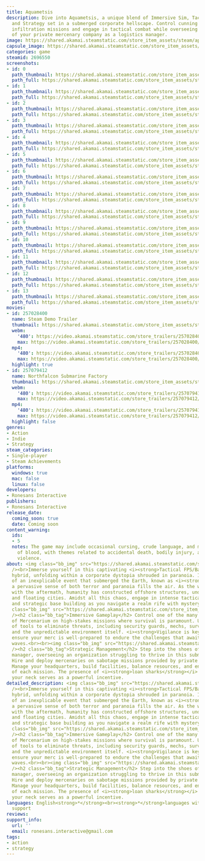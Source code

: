 ```yaml
---
title: Aquametsis
description: Dive into Aquametsis, a unique blend of Immersive Sim, Tactical FPS,
  and Strategy set in a submerged corporate hellscape. Control cunning mercs on high-stakes
  infiltration missions and engage in tactical combat while overseeing the management
  of your private mercenary company as a logistics manager.
image: https://shared.akamai.steamstatic.com/store_item_assets/steam/apps/2696550/header.jpg?t=1733439590
capsule_image: https://shared.akamai.steamstatic.com/store_item_assets/steam/apps/2696550/26c1b7d6dcb5e9d05746e4a1a3d91408f0966db0/capsule_231x87.jpg?t=1733439590
categories: game
steamid: 2696550
screenshots:
- id: 0
  path_thumbnail: https://shared.akamai.steamstatic.com/store_item_assets/steam/apps/2696550/ss_4d56964e673ddf418324793a79bcbe7ce43c9e81.600x338.jpg?t=1733439590
  path_full: https://shared.akamai.steamstatic.com/store_item_assets/steam/apps/2696550/ss_4d56964e673ddf418324793a79bcbe7ce43c9e81.1920x1080.jpg?t=1733439590
- id: 1
  path_thumbnail: https://shared.akamai.steamstatic.com/store_item_assets/steam/apps/2696550/ss_3c4bb3b74c0e4d3675ca43649df42234f4338edb.600x338.jpg?t=1733439590
  path_full: https://shared.akamai.steamstatic.com/store_item_assets/steam/apps/2696550/ss_3c4bb3b74c0e4d3675ca43649df42234f4338edb.1920x1080.jpg?t=1733439590
- id: 2
  path_thumbnail: https://shared.akamai.steamstatic.com/store_item_assets/steam/apps/2696550/ss_4e6db126dafdf7449dd9d8eed75655eb9baa7288.600x338.jpg?t=1733439590
  path_full: https://shared.akamai.steamstatic.com/store_item_assets/steam/apps/2696550/ss_4e6db126dafdf7449dd9d8eed75655eb9baa7288.1920x1080.jpg?t=1733439590
- id: 3
  path_thumbnail: https://shared.akamai.steamstatic.com/store_item_assets/steam/apps/2696550/ss_3930db2e016cddaa6eeae862cdded824d5626bfd.600x338.jpg?t=1733439590
  path_full: https://shared.akamai.steamstatic.com/store_item_assets/steam/apps/2696550/ss_3930db2e016cddaa6eeae862cdded824d5626bfd.1920x1080.jpg?t=1733439590
- id: 4
  path_thumbnail: https://shared.akamai.steamstatic.com/store_item_assets/steam/apps/2696550/ss_53300d19776162e04ef81203eb837a546e4ac52f.600x338.jpg?t=1733439590
  path_full: https://shared.akamai.steamstatic.com/store_item_assets/steam/apps/2696550/ss_53300d19776162e04ef81203eb837a546e4ac52f.1920x1080.jpg?t=1733439590
- id: 5
  path_thumbnail: https://shared.akamai.steamstatic.com/store_item_assets/steam/apps/2696550/ss_11db9196d333e4a8ab613f66017b819d43731efc.600x338.jpg?t=1733439590
  path_full: https://shared.akamai.steamstatic.com/store_item_assets/steam/apps/2696550/ss_11db9196d333e4a8ab613f66017b819d43731efc.1920x1080.jpg?t=1733439590
- id: 6
  path_thumbnail: https://shared.akamai.steamstatic.com/store_item_assets/steam/apps/2696550/ss_995679fd6dc8a9478fb36f155d3bc19f0d7737bb.600x338.jpg?t=1733439590
  path_full: https://shared.akamai.steamstatic.com/store_item_assets/steam/apps/2696550/ss_995679fd6dc8a9478fb36f155d3bc19f0d7737bb.1920x1080.jpg?t=1733439590
- id: 7
  path_thumbnail: https://shared.akamai.steamstatic.com/store_item_assets/steam/apps/2696550/ss_69bea84a367a5737bdda2acf664a415d3fdcddfa.600x338.jpg?t=1733439590
  path_full: https://shared.akamai.steamstatic.com/store_item_assets/steam/apps/2696550/ss_69bea84a367a5737bdda2acf664a415d3fdcddfa.1920x1080.jpg?t=1733439590
- id: 8
  path_thumbnail: https://shared.akamai.steamstatic.com/store_item_assets/steam/apps/2696550/ss_086f3bf66422a48db87c79ab4b2328047566c09b.600x338.jpg?t=1733439590
  path_full: https://shared.akamai.steamstatic.com/store_item_assets/steam/apps/2696550/ss_086f3bf66422a48db87c79ab4b2328047566c09b.1920x1080.jpg?t=1733439590
- id: 9
  path_thumbnail: https://shared.akamai.steamstatic.com/store_item_assets/steam/apps/2696550/ss_950b116830684752b064a5a3655e71ab58faf8c4.600x338.jpg?t=1733439590
  path_full: https://shared.akamai.steamstatic.com/store_item_assets/steam/apps/2696550/ss_950b116830684752b064a5a3655e71ab58faf8c4.1920x1080.jpg?t=1733439590
- id: 10
  path_thumbnail: https://shared.akamai.steamstatic.com/store_item_assets/steam/apps/2696550/ss_27142d817eb17b5acc5ceea24489c802b0f58179.600x338.jpg?t=1733439590
  path_full: https://shared.akamai.steamstatic.com/store_item_assets/steam/apps/2696550/ss_27142d817eb17b5acc5ceea24489c802b0f58179.1920x1080.jpg?t=1733439590
- id: 11
  path_thumbnail: https://shared.akamai.steamstatic.com/store_item_assets/steam/apps/2696550/ss_e73972c29b84c2b9b580f386acc644b67ec494c6.600x338.jpg?t=1733439590
  path_full: https://shared.akamai.steamstatic.com/store_item_assets/steam/apps/2696550/ss_e73972c29b84c2b9b580f386acc644b67ec494c6.1920x1080.jpg?t=1733439590
- id: 12
  path_thumbnail: https://shared.akamai.steamstatic.com/store_item_assets/steam/apps/2696550/ss_19eb232cffe2ac37256dc21165bdf1723f6d8108.600x338.jpg?t=1733439590
  path_full: https://shared.akamai.steamstatic.com/store_item_assets/steam/apps/2696550/ss_19eb232cffe2ac37256dc21165bdf1723f6d8108.1920x1080.jpg?t=1733439590
- id: 13
  path_thumbnail: https://shared.akamai.steamstatic.com/store_item_assets/steam/apps/2696550/ss_32ea1bbeb8f8ddd064b2149cef63cf66a3a09d1e.600x338.jpg?t=1733439590
  path_full: https://shared.akamai.steamstatic.com/store_item_assets/steam/apps/2696550/ss_32ea1bbeb8f8ddd064b2149cef63cf66a3a09d1e.1920x1080.jpg?t=1733439590
movies:
- id: 257028400
  name: Steam Demo Trailer
  thumbnail: https://shared.akamai.steamstatic.com/store_item_assets/steam/apps/257028400/movie.293x165.jpg?t=1717598655
  webm:
    '480': https://video.akamai.steamstatic.com/store_trailers/257028400/movie480_vp9.webm?t=1717598655
    max: https://video.akamai.steamstatic.com/store_trailers/257028400/movie_max_vp9.webm?t=1717598655
  mp4:
    '480': https://video.akamai.steamstatic.com/store_trailers/257028400/movie480.mp4?t=1717598655
    max: https://video.akamai.steamstatic.com/store_trailers/257028400/movie_max.mp4?t=1717598655
  highlight: true
- id: 257079412
  name: Northfalcon Submarine Factory
  thumbnail: https://shared.akamai.steamstatic.com/store_item_assets/steam/apps/257079412/0257a091a9ad19ffa6eb4d8f2900ac02c691b6f3/movie_600x337.jpg?t=1733439583
  webm:
    '480': https://video.akamai.steamstatic.com/store_trailers/257079412/movie480_vp9.webm?t=1733439583
    max: https://video.akamai.steamstatic.com/store_trailers/257079412/movie_max_vp9.webm?t=1733439583
  mp4:
    '480': https://video.akamai.steamstatic.com/store_trailers/257079412/movie480.mp4?t=1733439583
    max: https://video.akamai.steamstatic.com/store_trailers/257079412/movie_max.mp4?t=1733439583
  highlight: false
genres:
- Action
- Indie
- Strategy
steam_categories:
- Single-player
- Steam Achievements
platforms:
  windows: true
  mac: false
  linux: false
developers:
- Ronesans Interactive
publishers:
- Ronesans Interactive
release_date:
  coming_soon: true
  date: Coming soon
content_warning:
  ids:
  - 5
  notes: The game may include occasional cursing, crude language, and mild depictions
    of blood, with themes related to accidental death, bodily injury, and non-graphic
    violence.
about: <img class="bb_img" src="https://shared.akamai.steamstatic.com/store_item_assets/steam/apps/2696550/extras/Drone.gif?t=1733439590"
  /><br>Immerse yourself in this captivating <i><strong>Tactical FPS/Base Building</strong></i>
  hybrid, unfolding within a corporate dystopia shrouded in paranoia. In the wake
  of an inexplicable event that submerged the Earth, known as <i><strong>Aquametsis</strong></i>,
  a pervasive sense of both terror and paranoia fills the air. As the world grapples
  with the aftermath, humanity has constructed offshore structures, underwater facilities,
  and floating cities. Amidst all this chaos, engage in intense tactical espionage
  and strategic base building as you navigate a realm rife with mystery and danger.<br><br><img
  class="bb_img" src="https://shared.akamai.steamstatic.com/store_item_assets/steam/apps/2696550/extras/Animation.gif?t=1733439590"
  /><h2 class="bb_tag">Immersive Gameplay</h2> Control one of the many skilled mercs
  of Mercenarium on high-stakes missions where survival is paramount. Utilize a variety
  of tools to eliminate threats, including security guards, mechs, surveillance cameras,
  and the unpredictable environment itself. <i><strong>Vigilance is key</strong></i>;
  ensure your merc is well-prepared to endure the challenges that await beneath the
  waves.<br><br><img class="bb_img" src="https://shared.akamai.steamstatic.com/store_item_assets/steam/apps/2696550/extras/CEO.gif?t=1733439590"
  /><h2 class="bb_tag">Strategic Management</h2> Step into the shoes of a logistics
  manager, overseeing an organization struggling to thrive in this submerged nightmare.
  Hire and deploy mercenaries on sabotage missions provided by private companies.
  Manage your headquarters, build facilities, balance resources, and ensure the success
  of each mission. The presence of <i><strong>loan sharks</strong></i> breathing down
  your neck serves as a powerful incentive.
detailed_description: <img class="bb_img" src="https://shared.akamai.steamstatic.com/store_item_assets/steam/apps/2696550/extras/Drone.gif?t=1733439590"
  /><br>Immerse yourself in this captivating <i><strong>Tactical FPS/Base Building</strong></i>
  hybrid, unfolding within a corporate dystopia shrouded in paranoia. In the wake
  of an inexplicable event that submerged the Earth, known as <i><strong>Aquametsis</strong></i>,
  a pervasive sense of both terror and paranoia fills the air. As the world grapples
  with the aftermath, humanity has constructed offshore structures, underwater facilities,
  and floating cities. Amidst all this chaos, engage in intense tactical espionage
  and strategic base building as you navigate a realm rife with mystery and danger.<br><br><img
  class="bb_img" src="https://shared.akamai.steamstatic.com/store_item_assets/steam/apps/2696550/extras/Animation.gif?t=1733439590"
  /><h2 class="bb_tag">Immersive Gameplay</h2> Control one of the many skilled mercs
  of Mercenarium on high-stakes missions where survival is paramount. Utilize a variety
  of tools to eliminate threats, including security guards, mechs, surveillance cameras,
  and the unpredictable environment itself. <i><strong>Vigilance is key</strong></i>;
  ensure your merc is well-prepared to endure the challenges that await beneath the
  waves.<br><br><img class="bb_img" src="https://shared.akamai.steamstatic.com/store_item_assets/steam/apps/2696550/extras/CEO.gif?t=1733439590"
  /><h2 class="bb_tag">Strategic Management</h2> Step into the shoes of a logistics
  manager, overseeing an organization struggling to thrive in this submerged nightmare.
  Hire and deploy mercenaries on sabotage missions provided by private companies.
  Manage your headquarters, build facilities, balance resources, and ensure the success
  of each mission. The presence of <i><strong>loan sharks</strong></i> breathing down
  your neck serves as a powerful incentive.
languages: English<strong>*</strong><br><strong>*</strong>languages with full audio
  support
reviews:
support_info:
  url: ''
  email: ronesans.interactive@gmail.com
tags:
- action
- strategy
---
```


